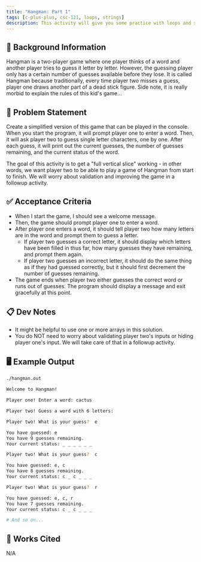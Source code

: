 ```yaml
---
title: "Hangman: Part 1"
tags: [c-plus-plus, csc-121, loops, strings]
description: This activity will give you some practice with loops and string manipulation.
---
```


## 🔖 Background Information

Hangman is a two-player game where one player thinks of a word and another player tries to guess it letter by letter. However, the guessing player only has a certain number of guesses available before they lose. It is called Hangman because traditionally, every time player two misses a guess, player one draws another part of a dead stick figure. Side note, it is really morbid to explain the rules of this kid's game...

## 🎯 Problem Statement

Create a simplified version of this game that can be played in the console. When you start the program, it will prompt player one to enter a word. Then, it will ask player two to guess single letter characters, one by one. After each guess, it will print out the current guesses, the number of guesses remaining, and the current status of the word.

The goal of this activity is to get a "full vertical slice" working - in other words, we want player two to be able to play a game of Hangman from start to finish. We will worry about validation and improving the game in a followup activity.

## ✅ Acceptance Criteria

* When I start the game, I should see a welcome message.
* Then, the game should prompt player one to enter a word.
* After player one enters a word, it should tell player two how many letters are in the word and prompt them to guess a letter.
  * If player two guesses a correct letter, it should display which letters have been filled in thus far, how many guesses they have remaining, and prompt them again.
  * If player two guesses an incorrect letter, it should do the same thing as if they had guessed correctly, but it should first decrement the number of guesses remaining.
* The game ends when player two either guesses the correct word or runs out of guesses. The program should display a message and exit gracefully at this point.

## 📋 Dev Notes

* It might be helpful to use one or more arrays in this solution.
* You do NOT need to worry about validating player two's inputs or hiding player one's input. We will take care of that in a followup activity.

## 🖥️ Example Output

```bash
./hangman.out

Welcome to Hangman!

Player one! Enter a word: cactus

Player two! Guess a word with 6 letters:

Player two! What is your guess?  e

You have guessed: e
You have 9 guesses remaining.
Your current status: _ _ _ _ _ _

Player two! What is your guess?  c

You have guessed: e, c
You have 8 guesses remaining.
Your current status: c _ c _ _ _

Player two! What is your guess?  r

You have guessed: e, c, r
You have 7 guesses remaining.
Your current status: c _ c _ _ _

# And so on...
```

## 📘 Works Cited

N/A
